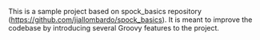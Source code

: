 This is a sample project based on spock_basics repository (https://github.com/jiallombardo/spock_basics).
It is meant to improve the codebase by introducing several Groovy features to the project.